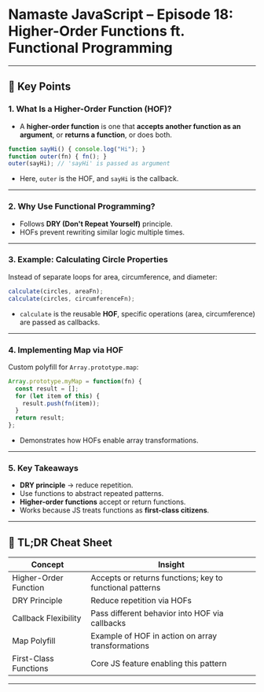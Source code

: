 # Namaste JavaScript – Episode 18: Higher-Order Functions ft. Functional Programming

---

## 📌 Key Points

### 1. What Is a Higher-Order Function (HOF)?
- A **higher-order function** is one that **accepts another function as an argument**, or **returns a function**, or does both.
```javascript
function sayHi() { console.log("Hi"); }
function outer(fn) { fn(); }
outer(sayHi); // 'sayHi' is passed as argument
```
- Here, `outer` is the HOF, and `sayHi` is the callback.

---

### 2. Why Use Functional Programming?
- Follows **DRY (Don't Repeat Yourself)** principle.  
- HOFs prevent rewriting similar logic multiple times.  

---

### 3. Example: Calculating Circle Properties
Instead of separate loops for area, circumference, and diameter:
```javascript
calculate(circles, areaFn);
calculate(circles, circumferenceFn);
```
- `calculate` is the reusable **HOF**, specific operations (area, circumference) are passed as callbacks.

---

### 4. Implementing Map via HOF
Custom polyfill for `Array.prototype.map`:
```javascript
Array.prototype.myMap = function(fn) {
  const result = [];
  for (let item of this) {
    result.push(fn(item));
  }
  return result;
};
```
- Demonstrates how HOFs enable array transformations.

---

### 5. Key Takeaways
- **DRY principle** → reduce repetition.  
- Use functions to abstract repeated patterns.  
- **Higher-order functions** accept or return functions.  
- Works because JS treats functions as **first-class citizens**.  

---

## 📝 TL;DR Cheat Sheet

| Concept                 | Insight |
|-------------------------|---------|
| Higher-Order Function   | Accepts or returns functions; key to functional patterns |
| DRY Principle           | Reduce repetition via HOFs |
| Callback Flexibility    | Pass different behavior into HOF via callbacks |
| Map Polyfill            | Example of HOF in action on array transformations |
| First-Class Functions   | Core JS feature enabling this pattern |

---
